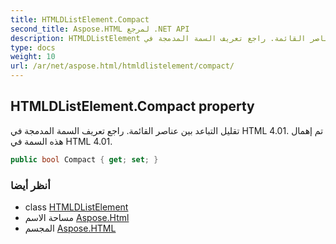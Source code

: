 ```yaml
---
title: HTMLDListElement.Compact
second_title: Aspose.HTML لمرجع .NET API
description: HTMLDListElement ملكية. تقليل التباعد بين عناصر القائمة. راجع تعريف السمة المدمجة في HTML 4.01. تم إهمال هذه السمة في HTML 4.01.
type: docs
weight: 10
url: /ar/net/aspose.html/htmldlistelement/compact/
---
```

## HTMLDListElement.Compact property

تقليل التباعد بين عناصر القائمة. راجع تعريف السمة المدمجة في HTML 4.01. تم إهمال هذه السمة في HTML 4.01.

```csharp
public bool Compact { get; set; }
```

### أنظر أيضا

* class [HTMLDListElement](../)
* مساحة الاسم [Aspose.Html](../../htmldlistelement/)
* المجسم [Aspose.HTML](../../../)


